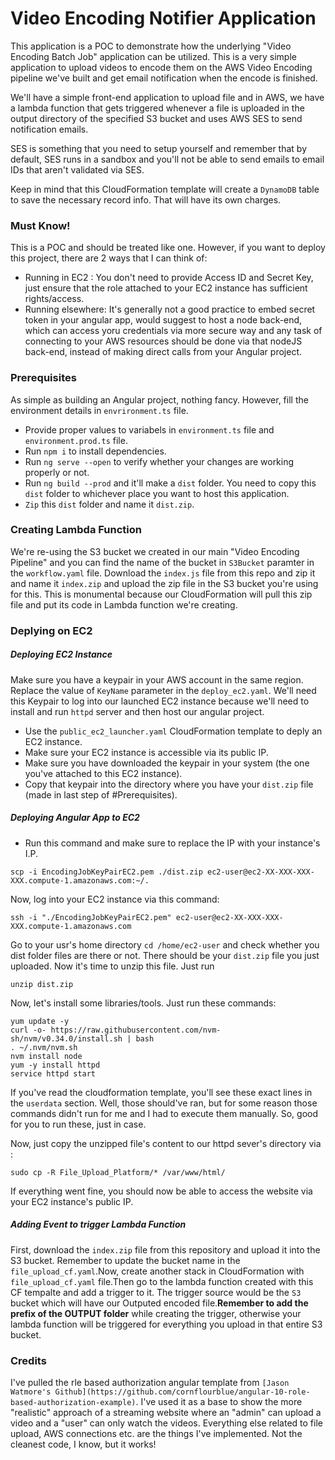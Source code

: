 # Video Encoding Notifier Application
This application is a POC to demonstrate how the underlying "Video Encoding Batch Job" application can be utilized. This is a very simple application to upload videos to encode them on the AWS Video Encoding pipeline we've built and get email notification when the encode is finished.

We'll have a simple front-end application to upload file and in AWS, we have a lambda function that gets triggered whenever a file is uploaded in the output directory of the specified S3 bucket and uses AWS SES to send notification emails.

SES is something that you need to setup yourself and remember that by default, SES runs in a sandbox and you'll not be able to send emails to email IDs that aren't validated via SES.

Keep in mind that this CloudFormation template will create a `DynamoDB` table to save the necessary record info. That will have its own charges.

### Must Know!
This is a POC and should be treated like one. However, if you want to deploy this project, there are 2 ways that I can think of:
- Running in EC2 : You don't need to provide Access ID and Secret Key, just ensure that the role attached to your EC2 instance has sufficient rights/access.
- Running elsewhere: It's generally not a good practice to embed secret token in your angular app, would suggest to host a node back-end, which can access yoru credentials via more secure way and any task of connecting to your AWS resources should be done via that nodeJS back-end, instead of making direct calls from your Angular project.

### Prerequisites
As simple as building an Angular project, nothing fancy. However, fill the environment details in `envrironment.ts` file.
- Provide proper values to variabels in `environment.ts` file and `environment.prod.ts` file.
- Run `npm i` to install dependencies.
- Run `ng serve --open` to verify whether your changes are working properly or not.
- Run `ng build --prod` and it'll make a `dist` folder. You need to copy this `dist` folder to whichever place you want to host this application.
- `Zip` this `dist` folder and name it `dist.zip`.

### Creating Lambda Function
We're re-using the S3 bucket we created in our main "Video Encoding Pipeline" and you can find the name of the bucket in `S3Bucket` paramter in the `workflow.yaml` file. Download the `index.js` file from this repo and zip it and name it `index.zip` and upload the zip file in the S3 bucket you're using for this. This is monumental because our CloudFormation will pull this zip file and put its code in Lambda function we're creating.

### Deplying on EC2
##### Deploying EC2 Instance
Make sure you have a keypair in your AWS account in the same region. Replace the value of `KeyName` parameter in the `deploy_ec2.yaml`. We'll need this Keypair to log into our launched EC2 instance because we'll need to install and run `httpd` server and then host our angular project.
- Use the `public_ec2_launcher.yaml` CloudFormation template to deply an EC2 instance.
- Make sure your EC2 instance is accessible via its public IP.
- Make sure you have downloaded the keypair in your system (the one you've attached to this EC2 instance).
- Copy that keypair into the directory where you have your `dist.zip` file (made in last step of #Prerequisites).

##### Deploying Angular App to EC2
- Run this command and make sure to replace the IP with your instance's I.P.
```
scp -i EncodingJobKeyPairEC2.pem ./dist.zip ec2-user@ec2-XX-XXX-XXX-XXX.compute-1.amazonaws.com:~/.
```

Now, log into your EC2 instance via this command:
```
ssh -i "./EncodingJobKeyPairEC2.pem" ec2-user@ec2-XX-XXX-XXX-XXX.compute-1.amazonaws.com
```
Go to your usr's home directory `cd /home/ec2-user` and check whether you dist folder files are there or not. There should be your `dist.zip` file you just uploaded. Now it's time to unzip this file. Just run
```
unzip dist.zip
```
Now, let's install some libraries/tools. Just run these commands:
```
yum update -y
curl -o- https://raw.githubusercontent.com/nvm-sh/nvm/v0.34.0/install.sh | bash
. ~/.nvm/nvm.sh
nvm install node
yum -y install httpd
service httpd start
```

If you've read the cloudformation template, you'll see these exact lines in the `userdata` section. Well, those should've ran, but for some reason those commands didn't run for me and I had to execute them manually. So, good for you to run these, just in case.

Now, just copy the unzipped file's content to our httpd sever's directory via :
```
sudo cp -R File_Upload_Platform/* /var/www/html/
```

If everything went fine, you should now be able to access the website via your EC2 instance's public IP.

##### Adding Event to trigger Lambda Function
First, download the `index.zip` file from this repository and upload it into the S3 bucket. Remember to update the bucket name in the `file_upload_cf.yaml`.Now, create another stack in CloudFormation with `file_upload_cf.yaml` file.Then go to the lambda function created with this CF tempalte and add a trigger to it. The trigger source would be the `S3` bucket which will have our Outputed encoded file.**Remember to add the prefix of the OUTPUT folder** while creating the trigger, otherwise your lambda function will be triggered for everything you upload in that entire S3 bucket.

### Credits
I've pulled the rle based authorization angular template from `[Jason Watmore's Github](https://github.com/cornflourblue/angular-10-role-based-authorization-example)`. I've used it as a base to show the more "realistic" approach of a streaming website where an "admin" can upload a video and a "user" can only watch the videos. Everything else related to file upload, AWS connections etc. are the things I've implemented. Not the cleanest code, I know, but it works!